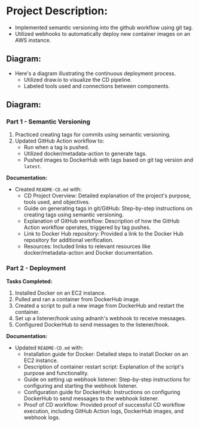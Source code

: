 # Project Description: 
  - Implemented semantic versioning into the github workflow using git tag.
  - Utilized webhooks to automatically deploy new container images on an AWS instance.

## Diagram:
- Here's a diagram illustrating the continuous deployment process.
  - Utilized draw.io to visualize the CD pipeline.
  - Labeled tools used and connections between components.

## Diagram: 
### Part 1 - Semantic Versioning
1. Practiced creating tags for commits using semantic versioning.
2. Updated GitHub Action workflow to:
   - Run when a tag is pushed.
   - Utilized docker/metadata-action to generate tags.
   - Pushed images to DockerHub with tags based on git tag version and `latest`.

**Documentation:**
- Created `README-CD.md` with:
  - CD Project Overview: Detailed explanation of the project's purpose, tools used, and objectives.
  - Guide on generating tags in git/GitHub: Step-by-step instructions on creating tags using semantic versioning.
  - Explanation of GitHub workflow: Description of how the GitHub Action workflow operates, triggered by tag pushes.
  - Link to Docker Hub repository: Provided a link to the Docker Hub repository for additional verification.
  - Resources: Included links to relevant resources like docker/metadata-action and Docker documentation.

### Part 2 - Deployment
**Tasks Completed:**
1. Installed Docker on an EC2 instance.
2. Pulled and ran a container from DockerHub image.
3. Created a script to pull a new image from DockerHub and restart the container.
4. Set up a listener/hook using adnanh's webhook to receive messages.
5. Configured DockerHub to send messages to the listener/hook.

**Documentation:**
- Updated `README-CD.md` with:
  - Installation guide for Docker: Detailed steps to install Docker on an EC2 instance.
  - Description of container restart script: Explanation of the script's purpose and functionality.
  - Guide on setting up webhook listener: Step-by-step instructions for configuring and starting the webhook listener.
  - Configuration guide for DockerHub: Instructions on configuring DockerHub to send messages to the webhook listener.
  - Proof of CD workflow: Provided proof of successful CD workflow execution, including GitHub Action logs, DockerHub images, and webhook logs.


